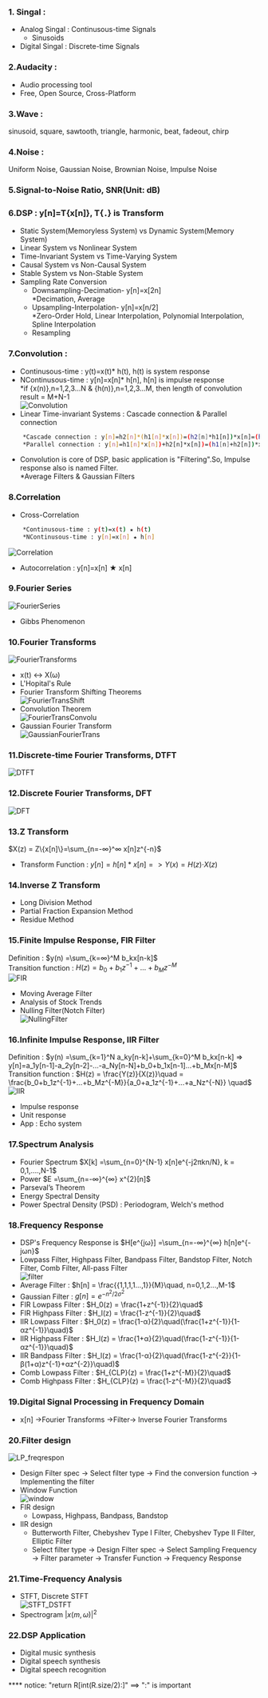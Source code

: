 ### 1. Singal :  
* Analog Singal : Continusous-time Signals  
  * Sinusoids
* Digital Singal : Discrete-time Signals
### 2.Audacity :  
* Audio processing tool
* Free, Open Source, Cross-Platform
### 3.Wave :  
sinusoid, square, sawtooth, triangle, harmonic, beat, fadeout, chirp
### 4.Noise :
Uniform Noise, Gaussian Noise, Brownian Noise, Impulse Noise
### 5.Signal-to-Noise Ratio, SNR(Unit: dB)  
### 6.DSP : y[n]=T{x[n]}, T{．} is Transform  
* Static System(Memoryless System) vs Dynamic System(Memory System)  
* Linear System vs Nonlinear System  
* Time-Invariant System vs Time-Varying System  
* Causal System vs Non-Causal System  
* Stable System vs Non-Stable System  
* Sampling Rate Conversion  
  * Downsampling-Decimation- y[n]=x[2n]  
    *Decimation, Average  
  * Upsampling-Interpolation- y[n]=x[n/2]  
    *Zero-Order Hold, Linear Interpolation, Polynomial Interpolation, Spline Interpolation
  * Resampling
### 7.Convolution :  
  * Continusous-time : y(t)=x(t)* h(t), h(t) is system response  
  * NContinusous-time : y[n]=x[n]* h[n], h[n] is impulse response  
    *if {x(n)},n=1,2,3...N & {h(n)},n=1,2,3...M, then length of convolution result = M+N-1  
    ![Convolution](Convolution.jpg)
  * Linear Time-invariant Systems : Cascade connection & Parallel connection  
``` bash
    *Cascade connection : y[n]=h2[n]*(h1[n]*x[n])=(h2[n]*h1[n])*x[n]=(h1[n]*h2[n])*x[n]  
    *Parallel connection : y[n]=h1[n]*x[n])+h2[n]*x[n])=(h1[n]+h2[n])*x[n])  
``` 
  * Convolution is core of DSP, basic application is "Filtering".So, Impulse response also is named Filter.  
    *Average Filters & Gaussian Filters
### 8.Correlation 
  * Cross-Correlation
``` bash
    *Continusous-time : y(t)=x(t) ★ h(t)  
    *NContinusous-time : y[n]=x[n] ★ h[n]  
``` 
![Correlation](Correlation.jpg)
  * Autocorrelation : y[n]=x[n] ★ x[n]
### 9.Fourier Series
![FourierSeries](FourierSeries.jpg)  
  * Gibbs Phenomenon
### 10.Fourier Transforms
![FourierTransforms](FourierTrans.jpg)
  * x(t) <-> X(ω)  
  * L'Hopital's Rule  
  * Fourier Transform Shifting Theorems  
![FourierTransShift](FourierTransShift.jpg)
  * Convolution Theorem  
![FourierTransConvolu](FourierTransConvolu.jpg)
  * Gaussian Fourier Transform  
![GaussianFourierTrans](GaussianFourierTrans.jpg)
### 11.Discrete-time Fourier Transforms, DTFT  
![DTFT](DTFT.jpg)
### 12.Discrete Fourier Transforms, DFT  
![DFT](DFT.jpg)
### 13.Z Transform  
$X(z) = Z\{x[n]\}=\sum_{n=-∞}^∞ x[n]z^{-n}$  
  * Transform Function : $y[n]=h[n] * x[n] => Y(x)=H(z)‧X(z)$  
### 14.Inverse Z Transform  
  * Long Division Method  
  * Partial Fraction Expansion Method  
  * Residue Method  
### 15.Finite Impulse Response, FIR Filter  
Definition : $y(n) =\sum_{k=∞}^M b_kx[n-k]$  
Transition function : $H(z) =b_0+b_1z^{-1}+...+b_Mz^{-M}$  
![FIR](FIR.jpg)
  * Moving Average Filter  
  * Analysis of Stock Trends  
  * Nulling Filter(Notch Filter)  
![NullingFilter](NullingFilter.jpg)
### 16.Infinite Impulse Response, IIR Filter  
Definition : $y(n) =\sum_{k=1}^N a_ky[n-k]+\sum_{k=0}^M b_kx[n-k] => y[n]=a_1y[n-1]-a_2y[n-2]-...-a_Ny[n-N]+b_0+b_1x[n-1]...+b_Mx[n-M]$  
Transition function : $H(z) = \frac{Y(z)}{X(z)}\quad = \frac{b_0+b_1z^{-1}+...+b_Mz^{-M}}{a_0+a_1z^{-1}+...+a_Nz^{-N}} \quad$  
![IIR](IIR.jpg)
  * Impulse response
  * Unit response
  * App : Echo system
### 17.Spectrum Analysis
  * Fourier Spectrum $X[k] =\sum_{n=0}^{N-1} x[n]e^{-j2πkn/N}, k = 0,1,....,N-1$  
  * Power $E =\sum_{n=-∞}^{∞} x^{2}[n]$  
  * Parseval’s Theorem
  * Energy Spectral Density
  * Power Spectral Density (PSD) : Periodogram, Welch's method
### 18.Frequency Response
  * DSP's Frequency Response is $H[e^{jω}] =\sum_{n=-∞}^{∞} h[n]e^{-jωn}$  
  * Lowpass Filter, Highpass Filter, Bandpass Filter, Bandstop Filter, Notch Filter, Comb Filter, All-pass Filter  
![filter](filter.jpg)  
  * Average Filter : $h[n] = \frac{{1,1,1,1...,1}}{M}\quad, n=0,1,2...,M-1$  
  * Gaussian Filter : $g[n] = e^{-n^{2}/2σ^{2}}$  
  * FIR Lowpass Filter : $H_0(z) = \frac{1+z^{-1}}{2}\quad$  
  * FIR Highpass Filter : $H_l(z) = \frac{1-z^{-1}}{2}\quad$  
  * IIR Lowpass Filter : $H_0(z) = \frac{1-α}{2}\quad(\frac{1+z^{-1}}{1-αz^{-1}}\quad)$  
  * IIR Highpass Filter : $H_l(z) = \frac{1+α}{2}\quad(\frac{1-z^{-1}}{1-αz^{-1}}\quad)$  
  * IIR Bandpass Filter : $H_l(z) = \frac{1-α}{2}\quad(\frac{1-z^{-2}}{1-β(1+α)z^{-1}+αz^{-2}}\quad)$  
  * Comb Lowpass Filter : $H_{CLP}(z) = \frac{1+z^{-M}}{2}\quad$  
  * Comb Highpass Filter : $H_{CLP}(z) = \frac{1-z^{-M}}{2}\quad$  
### 19.Digital Signal Processing in Frequency Domain
  * x[n] ->Fourier Transforms ->Filter-> Inverse Fourier Transforms  
### 20.Filter design
![LP_freqrespon](LP_freqrespon.jpg)
  * Design Filter spec -> Select filter type -> Find the conversion function -> Implementing the filter  
  * Window Function  
![window](window.jpg)  
  * FIR design
    * Lowpass, Highpass, Bandpass, Bandstop
  * IIR design
    * Butterworth Filter, Chebyshev Type I Filter, Chebyshev Type II Filter, Elliptic Filter
    * Select filter type -> Design Filter spec -> Select Sampling Frequency -> Filter parameter -> Transfer Function -> Frequency Response
### 21.Time-Frequency Analysis
  * STFT, Discrete STFT  
![STFT_DSTFT](STFT_DSTFT.jpg)
  * Spectrogram  $|x(m, ω)|^2$
### 22.DSP Application
  * Digital music synthesis  
  * Digital speech synthesis  
  * Digital speech recognition  
  
  
**** notice: "return R[int(R.size/2):]" ==> ":" is important